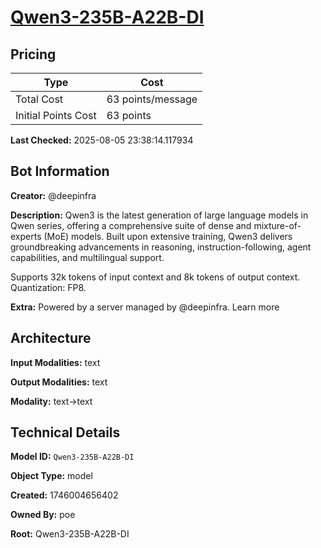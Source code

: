 # [Qwen3-235B-A22B-DI](https://poe.com/Qwen3-235B-A22B-DI)

## Pricing

| Type | Cost |
|------|------|
| Total Cost | 63 points/message |
| Initial Points Cost | 63 points |

**Last Checked:** 2025-08-05 23:38:14.117934


## Bot Information

**Creator:** @deepinfra

**Description:** Qwen3 is the latest generation of large language models in Qwen series, offering a comprehensive suite of dense and mixture-of-experts (MoE) models. Built upon extensive training, Qwen3 delivers groundbreaking advancements in reasoning, instruction-following, agent capabilities, and multilingual support.

Supports 32k tokens of input context and 8k tokens of output context. Quantization: FP8.

**Extra:** Powered by a server managed by @deepinfra. Learn more


## Architecture

**Input Modalities:** text

**Output Modalities:** text

**Modality:** text->text


## Technical Details

**Model ID:** `Qwen3-235B-A22B-DI`

**Object Type:** model

**Created:** 1746004656402

**Owned By:** poe

**Root:** Qwen3-235B-A22B-DI
